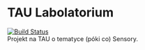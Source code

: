 # TAU Labolatorium

[![Build Status](https://travis-ci.org/b583/tau_lab.svg?branch=master)](https://travis-ci.org/b583/tau_lab)\
Projekt na TAU o tematyce (póki co) Sensory.
